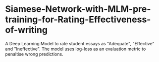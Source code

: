# Siamese-Network-with-MLM-pre-training-for-Rating-Effectiveness-of-writing
A Deep Learning Model to rate student essays as "Adequate", "Effective" and "Ineffective". The model uses log-loss as an evaluation metric to penaltise wrong predictions.
